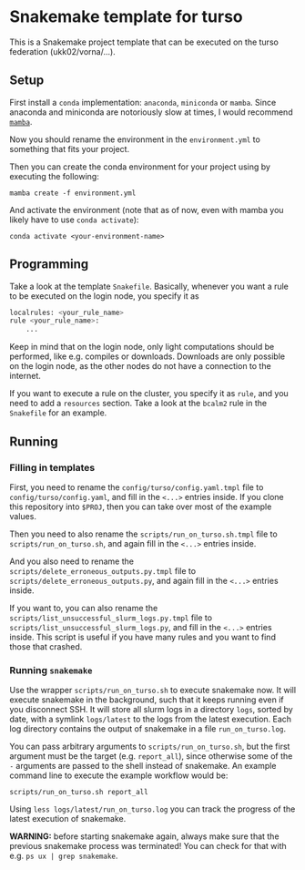 # Snakemake template for turso

This is a Snakemake project template that can be executed on the turso federation (ukk02/vorna/...).

## Setup

First install a `conda` implementation: `anaconda`, `miniconda` or `mamba`.
Since anaconda and miniconda are notoriously slow at times, I would recommend [`mamba`](https://github.com/conda-forge/miniforge#mambaforge).

Now you should rename the environment in the `environment.yml` to something that fits your project.

Then you can create the conda environment for your project using by executing the following:
```shell
mamba create -f environment.yml
```

And activate the environment (note that as of now, even with mamba you likely have to use `conda activate`):
```shell
conda activate <your-environment-name>
```

## Programming

Take a look at the template `Snakefile`.
Basically, whenever you want a rule to be executed on the login node, you specify it as
```python
localrules: <your_rule_name>
rule <your_rule_name>:
    ...
```
Keep in mind that on the login node, only light computations should be performed, like e.g. compiles or downloads.
Downloads are only possible on the login node, as the other nodes do not have a connection to the internet.

If you want to execute a rule on the cluster, you specify it as `rule`, and you need to add a `resources` section. Take a look at the `bcalm2` rule in the `Snakefile` for an example.

## Running

### Filling in templates

First, you need to rename the `config/turso/config.yaml.tmpl` file to `config/turso/config.yaml`, and fill in the `<...>` entries inside.
If you clone this repository into `$PROJ`, then you can take over most of the example values.

Then you need to also rename the `scripts/run_on_turso.sh.tmpl` file to `scripts/run_on_turso.sh`, and again fill in the `<...>` entries inside.

And you also need to rename the `scripts/delete_erroneous_outputs.py.tmpl` file to `scripts/delete_erroneous_outputs.py`, and again fill in the `<...>` entries inside.

If you want to, you can also rename the `scripts/list_unsuccessful_slurm_logs.py.tmpl` file to `scripts/list_unsuccessful_slurm_logs.py`, and fill in the `<...>` entries inside.
This script is useful if you have many rules and you want to find those that crashed.

### Running `snakemake`

Use the wrapper `scripts/run_on_turso.sh` to execute snakemake now.
It will execute snakemake in the background, such that it keeps running even if you disconnect SSH.
It will store all slurm logs in a directory `logs`, sorted by date, with a symlink `logs/latest` to the logs from the latest execution.
Each log directory contains the output of snakemake in a file `run_on_turso.log`.

You can pass arbitrary arguments to `scripts/run_on_turso.sh`, but the first argument must be the target (e.g. `report_all`), since otherwise some of the `-` arguments are passed to the shell instead of snakemake.
An example command line to execute the example workflow would be:
```shell
scripts/run_on_turso.sh report_all
```

Using `less logs/latest/run_on_turso.log` you can track the progress of the latest execution of snakemake.

**WARNING:** before starting snakemake again, always make sure that the previous snakemake process was terminated! You can check for that with e.g. `ps ux | grep snakemake`.
